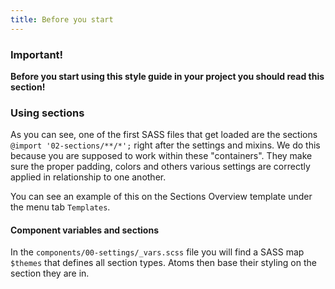 ```yaml
---
title: Before you start
---
```


### Important!
**Before you start using this style guide in your project you should read this section!**

### Using sections
As you can see, one of the first SASS files that get loaded are the sections `@import '02-sections/**/*';` right after the settings and mixins. We do this because you are supposed to work within these "containers". They make sure the proper padding, colors and others various settings are correctly applied in relationship to one another.

You can see an example of this on the Sections Overview template under the menu tab `Templates`.

#### Component variables and sections
In the `components/00-settings/_vars.scss` file you will find a SASS map `$themes` that defines all section types.
Atoms then base their styling on the section they are in.

